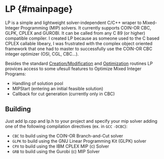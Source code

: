 LP     {#mainpage}
==

LP is a simple and lightweight solver-independent C/C++ wraper to
Mixed-Integer Programming (MIP) solvers. It currently supports COIN-OR
CBC, GLPK, CPLEX and GUROBI. It can be called from any C 89 (or higher)
compatible compiler. I created LP because as someone used to the C based
CPLEX callable libeary, I was frustrated with the complex object oriented
framework that one had to master to successfully use the COIN-OR CBC
integer optimizer (OSI, CGL, CBC...).

Besides the standard
[Creation/Modification](group__groupCreateMod.html) and
[Optimization](group__groupOpt.html) routines LP provices access to
some ufesull features to Optimize Mixed Integer Programs: 

- Handling of solution pool
- MIPStart (entering an initial feasible solution)
- Callback for cut generation (currently only in CBC)

## Building

Just add lp.cpp and lp.h to your project and specify your mip solver
adding one of the following compilation directives (ex. in `GCC` `-DCBC`): 
- `CBC` to build using the COIN-OR Branch-and-Cut solver
- `GLPK` to build using the GNU Linear Programming Kit (GLPK) solver
- `CPX` to build using the IBM CPLEX MIP (c) Solver
- `GRB` to build using the Gurobi (c) MIP Solver

